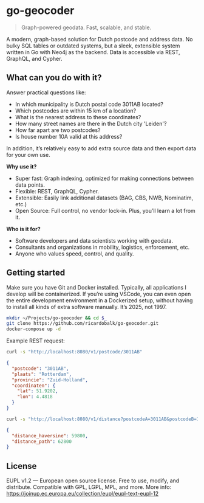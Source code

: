 
# go-geocoder

> Graph-powered geodata. Fast, scalable, and stable.

A modern, graph-based solution for Dutch postcode and address data. No bulky SQL tables or outdated systems, but a sleek, extensible system written in Go with Neo4j as the backend. Data is accessible via REST, GraphQL, and Cypher.

## What can you do with it?

Answer practical questions like:

- In which municipality is Dutch postal code 3011AB located?
- Which postcodes are within 15 km of a location?
- What is the nearest address to these coordinates?
- How many street names are there in the Dutch city 'Leiden'?
- How far apart are two postcodes?
- Is house number 10A valid at this address?

In addition, it’s relatively easy to add extra source data and then export data for your own use.

**Why use it?**
- Super fast: Graph indexing, optimized for making connections between data points.
- Flexible: REST, GraphQL, Cypher.
- Extensible: Easily link additional datasets (BAG, CBS, NWB, Nominatim, etc.)
- Open Source: Full control, no vendor lock-in. Plus, you’ll learn a lot from it.

**Who is it for?**
- Software developers and data scientists working with geodata.
- Consultants and organizations in mobility, logistics, enforcement, etc.
- Anyone who values speed, control, and quality.

## Getting started

Make sure you have Git and Docker installed. Typically, all applications I develop will be containerized. If you’re using VSCode, you can even open the entire development environment in a Dockerized setup, without having to install all kinds of extra software manually. It’s 2025, not 1997.

```sh
mkdir ~/Projects/go-geocoder && cd $_
git clone https://github.com/ricardobalk/go-geocoder.git
docker-compose up -d
```

Example REST request:

```sh
curl -s "http://localhost:8080/v1/postcode/3011AB"
```

```json
{
  "postcode": "3011AB",
  "plaats": "Rotterdam",
  "provincie": "Zuid-Holland",
  "coordinaten": {
    "lat": 51.9202,
    "lon": 4.4818
  }
}
```

```sh
curl -s "http://localhost:8080/v1/distance?postcodeA=3011AB&postcodeB=1012JS"
```

```json
{
  "distance_haversine": 59800,
  "distance_path": 62800
}
```

## License

EUPL v1.2 — European open source license. Free to use, modify, and distribute. Compatible with GPL, LGPL, MPL, and more. More info: https://joinup.ec.europa.eu/collection/eupl/eupl-text-eupl-12